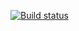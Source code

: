 [![Build status](https://ci.appveyor.com/api/projects/status/eimgq39rxe3yisnp?svg=true)](https://ci.appveyor.com/project/smartcookiem/patternssecondtask)